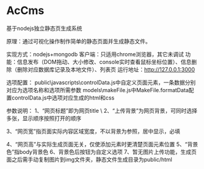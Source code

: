 AcCms
=====

基于nodejs独立静态页生成系统

原理：通过可视化操作制作简单的静态页面并生成静态文件。

实现方式：nodejs+mongodb
客户端：只适用chrome浏览器，其它未调试
功能：信息发布（DOM拖动、大小修改、console实时查看鼠标坐标位置）、信息删除（删除对应数据库记录及本地文件）、列表页
运行地址：http://127.0.0.1:3000

选项配置：
public\javascripts\controlData.js中自定义页面元素，一条数据分别对应为选项名称和选项所需参数
models\makeFile.js中MakeFile.formatData配置controlData.js中选项对应生成的html和css

参数说明：
1、“网页标题”即为网页title
\ 2、“上传背景”为网页背景，可同时选择多张，显示顺序按照打开的顺序
> 
3、“网页宽”指页面实际内容区域宽度，不以背景为参照，居中显示，必填
> 
4、“网页高”与实际生成页面无关，仅使添加元素时更清楚页面元素位置
5、“背景色”指body背景色
6、背景色后按钮为自定义选项
7、暂无图片上传功能，生成页面之后需手动复制图片到img文件夹，静态文件生成目录为public/html
